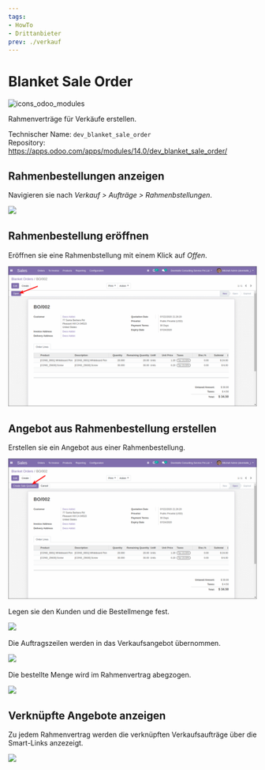 ```yaml
---
tags:
- HowTo
- Drittanbieter
prev: ./verkauf
---
```

# Blanket Sale Order
![icons_odoo_modules](assets/icons_odoo_modules.png)

Rahmenverträge für Verkäufe erstellen.

Technischer Name: `dev_blanket_sale_order`\
Repository: <https://apps.odoo.com/apps/modules/14.0/dev_blanket_sale_order/>

## Rahmenbestellungen anzeigen

Navigieren sie nach *Verkauf > Aufträge > Rahmenbstellungen*.

![](assets/Odoo%20App%20Verk%C3%A4ufe%20Rahmenbestellungen%20anzeigen.png)

## Rahmenbestellung eröffnen

Eröffnen sie eine Rahmenbstellung mit einem Klick auf *Offen*.

![](assets/Odoo%20App%20Verk%C3%A4ufe%20Rahmenbestellungen%20er%C3%B6ffnen.png)

## Angebot aus Rahmenbestellung erstellen

Erstellen sie ein Angebot aus einer Rahmenbestellung.

![](assets/Odoo%20App%20Verk%C3%A4ufe%20Rahmenbestellungen%20Angebot%20erstellenOdoo%20App%20Verk%C3%A4ufe%20Rahmenbestellungen%20M.png)

Legen sie den Kunden und die Bestellmenge fest.

![](assets/Odoo%20App%20Verk%C3%A4ufe%20Rahmenbestellungen%20Details%20festlegen.png)

Die Auftragszeilen werden in das Verkaufsangebot übernommen.

![](assets/Odoo%20App%20Verk%C3%A4ufe%20Rahmenbestellungen%20erstelltes%20Angebot.png)

Die bestellte Menge wird im Rahmenvertrag abegzogen.

![](assets/Odoo%20App%20Verk%C3%A4ufe%20Rahmenbestellungen%20Menge%20aktualisiert.png)

## Verknüpfte Angebote anzeigen

Zu jedem Rahmenvertrag werden die verknüpften Verkaufsaufträge über die Smart-Links anzezeigt.

![](assets/Odoo%20App%20Verk%C3%A4ufe%20Rahmenbestellungen%20Smart-Links.png)

